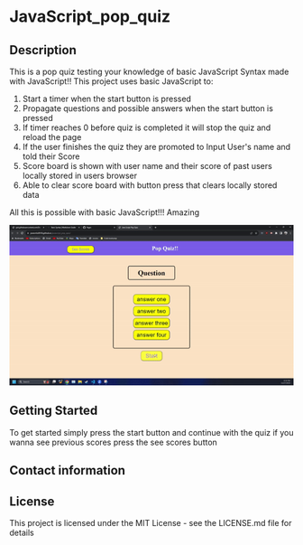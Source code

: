 # JavaScript_pop_quiz

## Description

This is a pop quiz testing your knowledge of basic JavaScript Syntax made with JavaScript!! 
This project uses basic JavaScript to:
 1. Start a timer when the start button is pressed 
 2. Propagate questions and possible answers when the start button is pressed
 3. If timer reaches 0 before quiz is completed it will stop the quiz and reload the page
 4. If the user finishes the quiz they are promoted to Input User's name and told their Score
 5. Score board is shown with user name and their score of past users locally stored in users browser
 6. Able to clear score board with button press that clears locally stored data

All this is possible with basic JavaScript!!! Amazing 


![A gif of the website quiz working as needed](assets/gif/ezgif.com-video-to-gif.gif)

## Getting Started
To get started simply press the start button and continue with the quiz if you wanna see previous scores press the see scores button

## Contact information


## License

This project is licensed under the MIT License - see the LICENSE.md file for details

